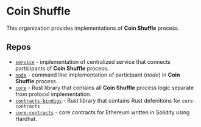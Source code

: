 # Coin Shuffle

This organization provides implementations of **Coin Shuffle** process.

## Repos


+ [`service`](https://github.com/coin-shuffle/service) - implementation of centralized service that
  connects participants of **Coin Shuffle** process.
+ [`node`](https://github.com/coin-shuffle/node) - command line implementation of participant (_node_)
  in **Coin Shuffle** process.
+ [`core`](https://github.com/coin-shuffle/core) - Rust library that contains all **Coin Shuffle**
  process logic separate from protocol implementation.
+ [`contracts-bindigs`](https://github.com/coin-shuffle/contracts-bindings) - Rust library that contains
  Rust defenitions for `core-contracts`
+ [`core-contracts`](https://github.com/coin-shuffle/core-contracts) - core contracts for Ethereum written
  in Solidity using Hardhat.
